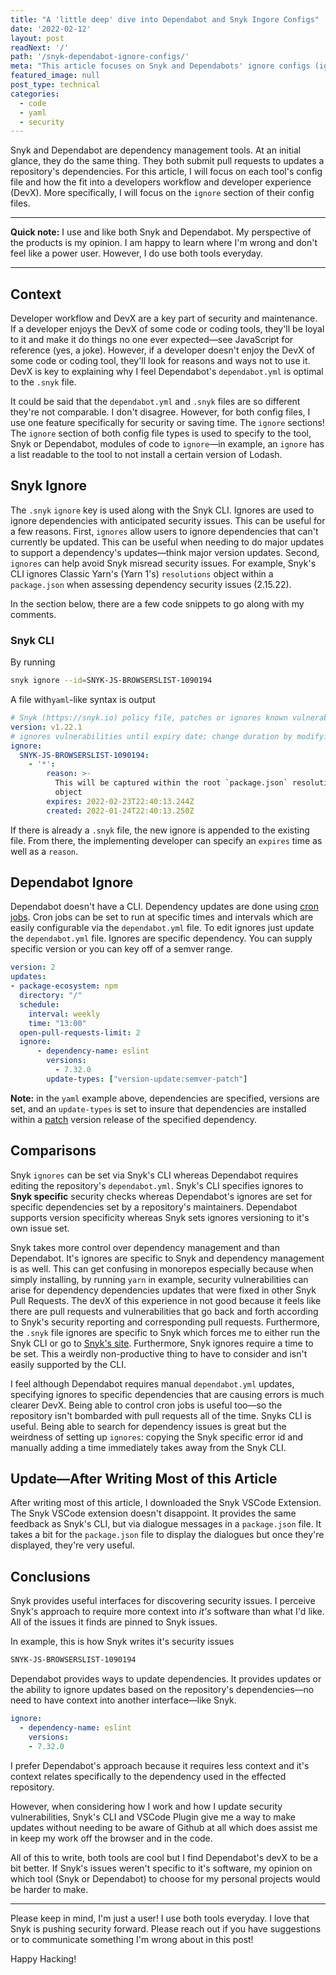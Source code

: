```yaml
---
title: "A 'little deep' dive into Dependabot and Snyk Ingore Configs"
date: '2022-02-12'
layout: post
readNext: '/'
path: '/snyk-dependabot-ignore-configs/'
meta: "This article focuses on Snyk and Dependabots' ignore configs (ignores) from a DevX perspective."
featured_image: null
post_type: technical
categories:
  - code
  - yaml
  - security
---
```


Snyk and Dependabot are dependency management tools. At an initial glance, they do the same thing. They both submit pull requests to updates a repository's dependencies. For this article, I will focus on each tool's config file and how the fit into a developers workflow and developer experience (DevX). More specifically, I will focus on the `ignore` section of their config files.

---

**Quick note:** I use and like both Snyk and Dependabot. My perspective of the products is my opinion. I am happy to learn where I'm wrong and don't feel like a power user. However, I do use both tools everyday.

---

## Context

Developer workflow and DevX are a key part of security and maintenance. If a developer enjoys the DevX of some code or coding tools, they'll be loyal to it and make it do things no one ever expected—see JavaScript for reference (yes, a joke). However, if a developer doesn't enjoy the DevX of some code or coding tool, they'll look for reasons and ways not to use it. DevX is key to explaining why I feel Dependabot's `dependabot.yml` is optimal to the `.snyk` file.

It could be said that the `dependabot.yml` and `.snyk` files are so different they're not comparable. I don't disagree. However, for both config files, I use one feature specifically for security or saving time. The `ignore` sections! The `ignore` section of both config file types is used to specify to the tool, Snyk or Dependabot, modules of code to `ignore`—in example, an `ignore` has a list readable to the tool to not install a certain version of Lodash.

## Snyk Ignore

The `.snyk` `ignore` key is used along with the Snyk CLI. Ignores are used to ignore dependencies with anticipated security issues. This can be useful for a few reasons. First, `ignores` allow users to ignore dependencies that can't currently be updated. This can be useful when needing to do major updates to support a dependency's updates—think major version updates.  Second, `ignores` can help avoid Snyk misread security issues. For example, Snyk's CLI ignores Classic Yarn's (Yarn 1's) `resolutions` object within a `package.json` when assessing dependency security issues (2.15.22).

In the section below, there are a few code snippets to go along with my comments.
### Snyk CLI

By running

```bash
snyk ignore --id=SNYK-JS-BROWSERSLIST-1090194
```

A file with`yaml`-like syntax is output

```yaml
# Snyk (https://snyk.io) policy file, patches or ignores known vulnerabilities.
version: v1.22.1
# ignores vulnerabilities until expiry date; change duration by modifying expiry date
ignore:
  SNYK-JS-BROWSERSLIST-1090194:
    - '*':
        reason: >-
          This will be captured within the root `package.json` resolutions
          object
        expires: 2022-02-23T22:40:13.244Z
        created: 2022-01-24T22:40:13.250Z
```
If there is already a `.snyk` file, the new ignore is appended to the existing file. From there, the implementing developer can specify an `expires` time as well as a `reason`.

## Dependabot Ignore

Dependabot doesn't have a CLI. Dependency updates are done using [cron jobs](https://en.wikipedia.org/wiki/Cron). Cron jobs can be set to run at specific times and intervals which are easily configurable via the `dependabot.yml` file. To edit ignores just update the `dependabot.yml` file. Ignores are specific dependency. You can supply specific version or you can  key off of a semver range.

```yaml
version: 2
updates:
- package-ecosystem: npm
  directory: "/"
  schedule:
    interval: weekly
    time: "13:00"
  open-pull-requests-limit: 2
  ignore:
      - dependency-name: eslint
        versions:
          - 7.32.0
        update-types: ["version-update:semver-patch"]
```

**Note:** in the `yaml` example above, dependencies are specified, versions are set, and an `update-types` is set to insure that dependencies are installed within a [patch]() version release of the specified dependency.

## Comparisons

Snyk `ignores` can be set via Snyk's CLI whereas Dependabot requires editing the repository's `dependabot.yml`. Snyk's CLI specifies ignores to **Snyk specific** security checks whereas Dependabot's ignores are set for specific dependencies set by a repository's maintainers. Dependabot supports version specificity whereas Snyk sets ignores versioning to it's own issue set.

Snyk takes more control over dependency management and than Dependabot. It's ignores are specific to Snyk and dependency management is as well. This can get confusing in monorepos especially because when simply installing, by running `yarn` in example, security vulnerabilities can arise for dependency dependencies updates that were fixed in other Snyk Pull Requests. The devX of this experience in not good because it feels like there are pull requests and vulnerabilities that go back and forth according to Snyk's security reporting and corresponding pull requests. Furthermore, the `.snyk` file ignores are specific to Snyk which forces me to either run the Snyk CLI or go to [Snyk's site](https://snyk.io/). Furthermore, Snyk ignores require a time to be set. This a weirdly non-productive thing to have to consider and isn't easily supported by the CLI.

I feel although Dependabot requires manual `dependabot.yml` updates, specifying ignores to specific dependencies that are causing errors is much clearer DevX. Being able to control cron jobs is useful too—so the repository isn't bombarded with pull requests all of the time. Snyks CLI is useful. Being able to search for dependency issues is great but the weirdness of setting up `ignores`: copying the Snyk specific error id and manually adding a time immediately takes away from the Snyk CLI.

## Update—After Writing Most of this Article

After writing most of this article, I downloaded the Snyk VSCode Extension. The Snyk VSCode extension doesn't disappoint. It provides the same feedback as Snyk's CLI, but via dialogue messages in a `package.json` file. It takes a bit for the `package.json` file to display the dialogues but once they're displayed, they're very useful.

## Conclusions

Snyk provides useful interfaces for discovering security issues. I perceive Snyk's approach to require more context into _it's_ software than what I'd like. All of the issues it finds are pinned to Snyk issues.

In example, this is how Snyk writes it's security issues

```txt
SNYK-JS-BROWSERSLIST-1090194
```

Dependabot provides ways to update dependencies. It provides updates or the ability to ignore updates based on the repository's dependencies—no need to have context into another interface—like Snyk.

```yml
ignore:
  - dependency-name: eslint
    versions:
    - 7.32.0
```

I prefer Dependabot's approach because it requires less context and it's context relates specifically to the dependency used in the effected repository.

However, when considering how I work and how I update security vulnerabilities, Snyk's CLI and VSCode Plugin give me a way to make updates without needing to be aware of Github at all which does assist me in keep my work off the browser and in the code.

All of this to write, both tools are cool but I find Dependabot's devX to be a bit better. If Snyk's issues weren't specific to it's software, my opinion on which tool (Snyk or Dependabot) to choose for my personal projects would be harder to make.

---

Please keep in mind, I'm just a user! I use both tools everyday. I love that Snyk is pushing security forward.
Please reach out if you have suggestions or to communicate something I'm wrong about in this post!

Happy Hacking!
